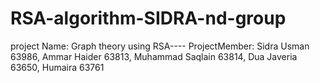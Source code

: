 # RSA-algorithm-SIDRA-nd-group
project Name: Graph theory using RSA---- ProjectMember: Sidra Usman 63986, Ammar Haider 63813, Muhammad Saqlain 63814, Dua Javeria 63650, Humaira 63761
